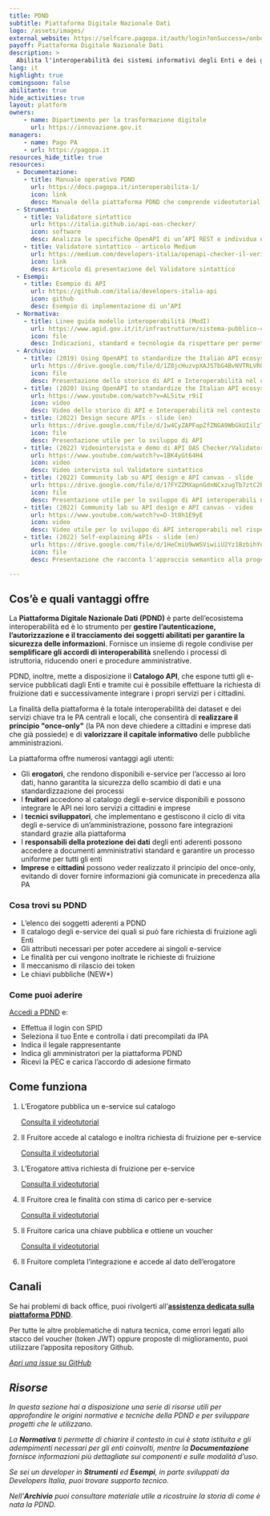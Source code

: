 ```yaml
---
title: PDND
subtitle: Piattaforma Digitale Nazionale Dati
logo: /assets/images/
external_website: https://selfcare.pagopa.it/auth/login?onSuccess=/onboarding/prod-interop
payoff: Piattaforma Digitale Nazionale Dati
description: >
  Abilita l'interoperabilità dei sistemi informativi degli Enti e dei gestori di servizi pubblici
lang: it
highlight: true
comingsoon: false
abilitante: true
hide_activities: true
layout: platform
owners:
    - name: Dipartimento per la trasformazione digitale
      url: https://innovazione.gov.it
managers:
    - name: Pago PA
    - url: https://pagopa.it
resources_hide_title: true
resources:
  - Documentazione:
    - title: Manuale operativo PDND
      url: https://docs.pagopa.it/interoperabilita-1/
      icon: link
      desc: Manuale della piattaforma PDND che comprende videotutorial
  - Strumenti:
    - title: Validatore sintattico
      url: https://italia.github.io/api-oas-checker/
      icon: software
      desc: Analizza le specifiche OpenAPI di un’API REST e individua eventuali difformità rispetto alle regole tecniche Agid
    - title: Validatore sintattico - articolo Medium
      url: https://medium.com/developers-italia/openapi-checker-il-verificatore-delle-interfacce-digitali-api-1d50b978c8c5
      icon: link
      desc: Articolo di presentazione del Validatore sintattico
  - Esempi:
    - title: Esempio di API
      url: https://github.com/italia/developers-italia-api
      icon: github
      desc: Esempio di implementazione di un’API
  - Normativa:
    - title: Linee guida modello interoperabilità (ModI)
      url: https://www.agid.gov.it/it/infrastrutture/sistema-pubblico-connettivita/il-nuovo-modello-interoperabilita
      icon: file
      desc: Indicazioni, standard e tecnologie da rispettare per permettere l'interoperabilità
  - Archivio:
    - title: (2019) Using OpenAPI to standardize the Italian API ecosystem - slide (en)
      url: https://drive.google.com/file/d/1Z8jcHuzvpXAJS7bG4BvNVTRLVRGbQasW/view?usp=share_link
      icon: file
      desc: Presentazione dello storico di API e Interoperabilità nel contesto italiano
    - title: (2020) Using OpenAPI to standardize the Italian API ecosystem - video (en)
      url: https://www.youtube.com/watch?v=AL5itw_r9iI
      icon: video
      desc: Video dello storico di API e Interoperabilità nel contesto italiano
    - title: (2022) Design secure APIs - slide (en)
      url: https://drive.google.com/file/d/1w4CyZAPFapZfZNGA9WbGkUIilzTaKghu/view?usp=share_link
      icon: file
      desc: Presentazione utile per lo sviluppo di API
    - title: (2022) Videointervista e demo di API OAS Checker/Validatore sintattico - video (en)
      url: https://www.youtube.com/watch?v=1BK4yGt64H4
      icon: video
      desc: Video intervista sul Validatore sintattico
    - title: (2022) Community lab su API design e API canvas - slide
      url: https://drive.google.com/file/d/17FYZZMXapnGdnNCxzugTb7ztC2EPP3em/view?usp=share_link
      icon: file
      desc: Presentazione utile per lo sviluppo di API interoperabili nel rispetto delle Linee guida Agid
    - title: (2022) Community lab su API design e API canvas - video
      url: https://www.youtube.com/watch?v=D-3t8h1E9yE
      icon: video
      desc: Video utile per lo sviluppo di API interoperabili nel rispetto delle Linee guida Agid
    - title: (2022) Self-explaining APIs - slide (en)
      url: https://drive.google.com/file/d/1HeCmiU9wWSViwiiU2Yz1BzbihYdGZfoZ/view?usp=share_link
      icon: file
      desc: Presentazione che racconta l'approccio semantico alla progettazione di API interoperabili

---
```


## Cos’è e quali vantaggi offre

La **Piattaforma Digitale Nazionale Dati (PDND)** è parte dell’ecosistema
interoperabilità ed è lo strumento per **gestire l’autenticazione,
l’autorizzazione e il tracciamento dei soggetti abilitati per garantire la
sicurezza  delle informazioni**. Fornisce un insieme di regole condivise per
**semplificare gli accordi di interoperabilità** snellendo i processi di
istruttoria, riducendo oneri e procedure amministrative.

PDND, inoltre, mette a disposizione il **Catalogo API**, che espone tutti gli
e-service pubblicati dagli Enti e tramite cui è possibile effettuare la
richiesta di fruizione dati e successivamente integrare i propri servizi per i
cittadini.

La finalità della piattaforma è la totale interoperabilità dei dataset e dei
servizi chiave tra le PA centrali e locali, che consentirà di **realizzare il
principio "once-only"** (la PA non deve chiedere a cittadini e imprese dati che
già possiede) e di **valorizzare il capitale informativo** delle pubbliche
amministrazioni.

La piattaforma offre numerosi vantaggi agli utenti:

* Gli **erogatori**, che rendono disponibili e-service per l’accesso ai loro
  dati, hanno garantita la sicurezza dello scambio di dati e una
  standardizzazione dei processi
* I **fruitori** accedono al catalogo degli e-service disponibili e possono
  integrare le API nei loro servizi a cittadini e imprese
* I **tecnici sviluppatori**, che implementano e gestiscono il ciclo di vita degli
  e-service di un’amministrazione, possono fare integrazioni standard grazie
  alla piattaforma
* I **responsabili della protezione dei dati** degli enti aderenti possono accedere
  a documenti amministrativi standard e garantire un processo uniforme per
  tutti gli enti
* **Imprese** e **cittadini** possono veder realizzato il principio del once-only,
  evitando di dover fornire informazioni già comunicate in precedenza alla PA

### Cosa trovi su PDND

* L’elenco dei soggetti aderenti a PDND
* Il catalogo degli e-service dei quali si può fare richiesta di fruizione agli Enti
* Gli attributi necessari per poter accedere ai singoli e-service
* Le finalità per cui vengono inoltrate le richieste di fruizione
* Il meccanismo di rilascio dei token
* Le chiavi pubbliche (NEW*)

### Come puoi aderire

[Accedi a PDND](https://docs.pagopa.it/interoperabilita-1/manuale-operativo/guida-alladesione)
e:

* Effettua il login con SPID
* Seleziona il tuo Ente e controlla i dati precompilati da IPA
* Indica il legale rappresentante
* Indica gli amministratori per la piattaforma PDND
* Ricevi la PEC e carica l’accordo di adesione firmato

## Come funziona

1. L’Erogatore pubblica un e-service sul catalogo

   [Consulta il videotutorial](https://www.youtube.com/watch?v=1v3v68SbXjw&list=PLZcD-ZoVxFzi1f2-taSdg7a3d2UQse3_Q&index=5)

2. Il Fruitore accede al catalogo e inoltra richiesta di fruizione per e-service

   [Consulta il videotutorial](https://www.youtube.com/watch?v=zmyQIQHAo_0&list=PLZcD-ZoVxFzi1f2-taSdg7a3d2UQse3_Q&index=7)

3. L’Erogatore attiva richiesta di fruizione per e-service

   [Consulta il videotutorial](https://www.youtube.com/watch?v=2O81jdLHpgQ&list=PLZcD-ZoVxFzi1f2-taSdg7a3d2UQse3_Q&index=8)

4. Il Fruitore crea le finalità con stima di carico per e-service

   [Consulta il videotutorial](https://www.youtube.com/watch?v=bCHRgeBJucI&list=PLZcD-ZoVxFzi1f2-taSdg7a3d2UQse3_Q&index=9)

5. Il Fruitore carica una chiave pubblica e ottiene un voucher

   [Consulta il videotutorial](https://www.youtube.com/watch?v=q6zuJ2wn8vM&list=PLZcD-ZoVxFzi1f2-taSdg7a3d2UQse3_Q&index=11)

6. Il Fruitore completa l’integrazione e accede al dato dell’erogatore

## Canali

Se hai problemi di back office, puoi rivolgerti all’[**assistenza dedicata sulla
piattaforma PDND**](https://selfcare.pagopa.it).

Per tutte le altre problematiche di natura tecnica, come
errori legati allo stacco del voucher (token JWT) oppure proposte di
miglioramento, puoi utilizzare l’apposita repository Github.

<a class="btn btn-primary" href="https://github.com/pagopa/pdnd-interop-frontend/issues" target="_blank"><i class="it-horn" /> Apri una issue su GitHub</a>

## Risorse

In questa sezione hai a disposizione una serie di risorse utili per approfondire
le origini normative e tecniche della PDND e per sviluppare progetti che le
utilizzano.

La **Normativa** ti permette di chiarire il contesto in cui è stata istituita e gli
adempimenti necessari per gli enti coinvolti, mentre la **Documentazione** fornisce
informazioni più dettagliate sui componenti e sulle modalità d’uso.

Se sei un developer in **Strumenti** ed **Esempi**, in parte sviluppati da Developers
Italia, puoi trovare supporto tecnico.

Nell’**Archivio** puoi consultare materiale utile a ricostruire la storia di
come è nata la PDND.

